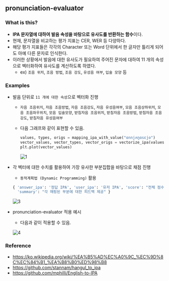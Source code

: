 ## pronunciation-evaluator

### What is this?
- **IPA 문자열에 대하여 발음 속성을 바탕으로 유사도를 반환하는 함수**이다.
- 현재, 문자열을 비교하는 평가 지표는 CER, WER 등 다양하다.
- 해당 평가 지표들은 각각의 Character 또는 Word 단위에서 한 글자만 틀리게 되어도 아예 다른 문자로 인식한다.
- 이러한 상황에서 발음에 대한 유사도가 필요하여 주어진 문자에 대하여 11 개의 속성으로 벡터화하여 유사도를 계산하도록 하였다.
  - ex) `조음 위치`, `조음 방법`, `조음 강도`, `유성음 여부`, `입술 모양` 등

### Examples
- 발음 단위로 `11 개에 대한 속성`으로 벡터화 진행
  - `자음 조음위치`, `자음 조음방법`, `자음 조음강도`, `자음 유성음여부`, `모음 조음상하위치`, `모음 조음좌우위치`, `모음 입술모양`, `받침자음 조음위치`, `받침자음 조음방법`, `받침자음 조음강도`, `받침자음 유성음여부`
  
  - 다음 그래프와 같이 표현할 수 있음.
    ```python
    values, types, origs = mapping_ipa_with_value("ɑnnjʌŋɑsɛjo")
    vector_values, vector_types, vector_origs = vectorize_ipa(values, types, origs)
    plt.plot(vector_values)
    ```
    ![1](https://github.com/DevTae/pronunciation-evaluator/assets/55177359/0fee58b3-8ee0-4922-b7e9-439f6f25d8f5)

    
- 각 벡터에 대한 수치를 활용하여 가장 유사한 부분집합을 바탕으로 채점 진행
  - `동적계획법 (Dynamic Programming)` 활용
  ```python
  { 'answer_ipa': '정답 IPA', 'user_ipa': '유저 IPA', 'score': "전체 점수",
    'summary': "각 매핑된 부분에 대한 피드백 제공" }
  ```
  ![3](https://github.com/DevTae/pronunciation-evaluator/assets/55177359/7457ff1d-974b-4ecf-bba4-e032ba72e6c1)


- pronunciation-evaluator 적용 예시
  - 다음과 같이 적용할 수 있음.
    
  ![4](https://github.com/DevTae/pronunciation-evaluator/assets/55177359/478e2f74-a5bc-4ad4-9816-3e4ddb1d1a0b)

### Reference
- https://ko.wikipedia.org/wiki/%EA%B5%AD%EC%A0%9C_%EC%9D%8C%EC%84%B1_%EA%B8%B0%ED%98%B8
- https://github.com/stannam/hangul_to_ipa
- https://github.com/mphilli/English-to-IPA
